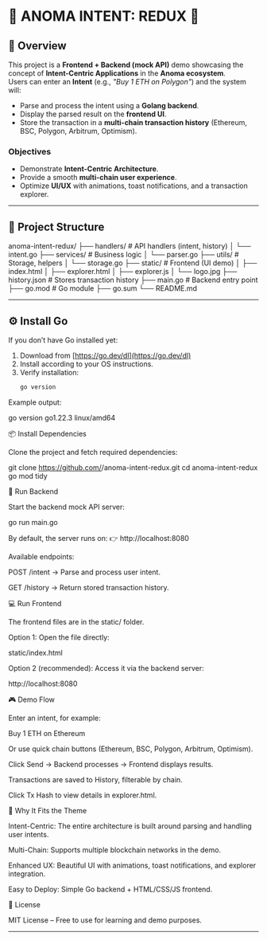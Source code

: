 

# 🔮 ANOMA INTENT: REDUX 🔮

## 🌟 Overview
This project is a **Frontend + Backend (mock API)** demo showcasing the concept of **Intent-Centric Applications** in the **Anoma ecosystem**.  
Users can enter an **Intent** (e.g., *"Buy 1 ETH on Polygon"*) and the system will:

- Parse and process the intent using a **Golang backend**.  
- Display the parsed result on the **frontend UI**.  
- Store the transaction in a **multi-chain transaction history** (Ethereum, BSC, Polygon, Arbitrum, Optimism).  

### Objectives
- Demonstrate **Intent-Centric Architecture**.  
- Provide a smooth **multi-chain user experience**.  
- Optimize **UI/UX** with animations, toast notifications, and a transaction explorer.  

---

## 📂 Project Structure


anoma-intent-redux/
├── handlers/ # API handlers (intent, history)
│ └── intent.go
├── services/ # Business logic
│ └── parser.go
├── utils/ # Storage, helpers
│ └── storage.go
├── static/ # Frontend (UI demo)
│ ├── index.html
│ ├── explorer.html
│ ├── explorer.js
│ └── logo.jpg
├── history.json # Stores transaction history
├── main.go # Backend entry point
├── go.mod # Go module
├── go.sum
└── README.md


---

## ⚙️ Install Go
If you don’t have Go installed yet:

1. Download from [https://go.dev/dl](https://go.dev/dl)  
2. Install according to your OS instructions.  
3. Verify installation:
   ```bash
   go version


Example output:

go version go1.22.3 linux/amd64

📦 Install Dependencies

Clone the project and fetch required dependencies:

git clone https://github.com/<your-username>/anoma-intent-redux.git
cd anoma-intent-redux
go mod tidy

🚀 Run Backend

Start the backend mock API server:

go run main.go


By default, the server runs on:
👉 http://localhost:8080

Available endpoints:

POST /intent → Parse and process user intent.

GET /history → Return stored transaction history.

💻 Run Frontend

The frontend files are in the static/ folder.

Option 1: Open the file directly:

static/index.html


Option 2 (recommended): Access it via the backend server:

http://localhost:8080

🎮 Demo Flow

Enter an intent, for example:

Buy 1 ETH on Ethereum


Or use quick chain buttons (Ethereum, BSC, Polygon, Arbitrum, Optimism).

Click Send → Backend processes → Frontend displays results.

Transactions are saved to History, filterable by chain.

Click Tx Hash to view details in explorer.html.

📌 Why It Fits the Theme

Intent-Centric: The entire architecture is built around parsing and handling user intents.

Multi-Chain: Supports multiple blockchain networks in the demo.

Enhanced UX: Beautiful UI with animations, toast notifications, and explorer integration.

Easy to Deploy: Simple Go backend + HTML/CSS/JS frontend.

📜 License

MIT License – Free to use for learning and demo purposes.


---


